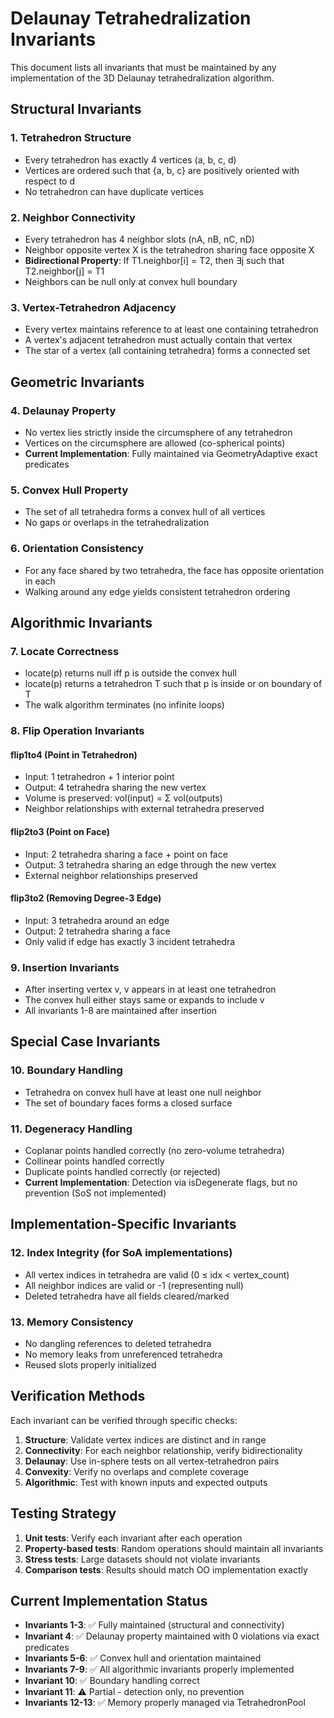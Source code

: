 # Delaunay Tetrahedralization Invariants

This document lists all invariants that must be maintained by any implementation of the 3D Delaunay tetrahedralization algorithm.

## Structural Invariants

### 1. Tetrahedron Structure
- Every tetrahedron has exactly 4 vertices (a, b, c, d)
- Vertices are ordered such that {a, b, c} are positively oriented with respect to d
- No tetrahedron can have duplicate vertices

### 2. Neighbor Connectivity
- Every tetrahedron has 4 neighbor slots (nA, nB, nC, nD)
- Neighbor opposite vertex X is the tetrahedron sharing face opposite X
- **Bidirectional Property**: If T1.neighbor[i] = T2, then ∃j such that T2.neighbor[j] = T1
- Neighbors can be null only at convex hull boundary

### 3. Vertex-Tetrahedron Adjacency
- Every vertex maintains reference to at least one containing tetrahedron
- A vertex's adjacent tetrahedron must actually contain that vertex
- The star of a vertex (all containing tetrahedra) forms a connected set

## Geometric Invariants

### 4. Delaunay Property
- No vertex lies strictly inside the circumsphere of any tetrahedron
- Vertices on the circumsphere are allowed (co-spherical points)
- **Current Implementation**: Fully maintained via GeometryAdaptive exact predicates

### 5. Convex Hull Property
- The set of all tetrahedra forms a convex hull of all vertices
- No gaps or overlaps in the tetrahedralization

### 6. Orientation Consistency
- For any face shared by two tetrahedra, the face has opposite orientation in each
- Walking around any edge yields consistent tetrahedron ordering

## Algorithmic Invariants

### 7. Locate Correctness
- locate(p) returns null iff p is outside the convex hull
- locate(p) returns a tetrahedron T such that p is inside or on boundary of T
- The walk algorithm terminates (no infinite loops)

### 8. Flip Operation Invariants

#### flip1to4 (Point in Tetrahedron)
- Input: 1 tetrahedron + 1 interior point
- Output: 4 tetrahedra sharing the new vertex
- Volume is preserved: vol(input) = Σ vol(outputs)
- Neighbor relationships with external tetrahedra preserved

#### flip2to3 (Point on Face)
- Input: 2 tetrahedra sharing a face + point on face
- Output: 3 tetrahedra sharing an edge through the new vertex
- External neighbor relationships preserved

#### flip3to2 (Removing Degree-3 Edge)
- Input: 3 tetrahedra around an edge
- Output: 2 tetrahedra sharing a face
- Only valid if edge has exactly 3 incident tetrahedra

### 9. Insertion Invariants
- After inserting vertex v, v appears in at least one tetrahedron
- The convex hull either stays same or expands to include v
- All invariants 1-8 are maintained after insertion

## Special Case Invariants

### 10. Boundary Handling
- Tetrahedra on convex hull have at least one null neighbor
- The set of boundary faces forms a closed surface

### 11. Degeneracy Handling
- Coplanar points handled correctly (no zero-volume tetrahedra)
- Collinear points handled correctly
- Duplicate points handled correctly (or rejected)
- **Current Implementation**: Detection via isDegenerate flags, but no prevention (SoS not implemented)

## Implementation-Specific Invariants

### 12. Index Integrity (for SoA implementations)
- All vertex indices in tetrahedra are valid (0 ≤ idx < vertex_count)
- All neighbor indices are valid or -1 (representing null)
- Deleted tetrahedra have all fields cleared/marked

### 13. Memory Consistency
- No dangling references to deleted tetrahedra
- No memory leaks from unreferenced tetrahedra
- Reused slots properly initialized

## Verification Methods

Each invariant can be verified through specific checks:

1. **Structure**: Validate vertex indices are distinct and in range
2. **Connectivity**: For each neighbor relationship, verify bidirectionality
3. **Delaunay**: Use in-sphere tests on all vertex-tetrahedron pairs
4. **Convexity**: Verify no overlaps and complete coverage
5. **Algorithmic**: Test with known inputs and expected outputs

## Testing Strategy

1. **Unit tests**: Verify each invariant after each operation
2. **Property-based tests**: Random operations should maintain all invariants
3. **Stress tests**: Large datasets should not violate invariants
4. **Comparison tests**: Results should match OO implementation exactly

## Current Implementation Status

- **Invariants 1-3**: ✅ Fully maintained (structural and connectivity)
- **Invariant 4**: ✅ Delaunay property maintained with 0 violations via exact predicates
- **Invariants 5-6**: ✅ Convex hull and orientation maintained
- **Invariants 7-9**: ✅ All algorithmic invariants properly implemented
- **Invariant 10**: ✅ Boundary handling correct
- **Invariant 11**: ⚠️ Partial - detection only, no prevention
- **Invariants 12-13**: ✅ Memory properly managed via TetrahedronPool
